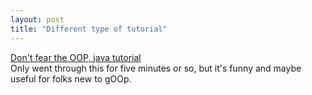 ```yaml
---
layout: post
title: "Different type of tutorial"
---
```




<a href="http://sepwww.stanford.edu/sep/josman/oop/">Don't fear the OOP, java tutorial</a><br>
Only went through this for five minutes or so, but it's funny and maybe useful for folks new to gOOp.


